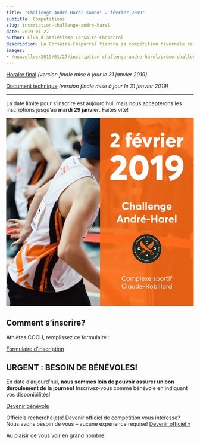 ```yaml
---
title: "Challenge André-Harel samedi 2 février 2019"
subtitle: Compétitions
slug: inscription-challenge-andre-harel
date: 2019-01-27
author: Club d’athlétisme Corsaire-Chaparral
description: Le Corsaire-Chaparral tiendra sa compétition hivernale ce samedi 2 février au Complexe sportif Claude-Robillard (Montréal).
images:
- /nouvelles/2019/01/27/inscription-challenge-andre-harel/promo-challenge-andre-harel-2019.jpg
---
```



[Horaire final](https://campagnes.corsaire-chaparral.org/asset/235:horaire-final-challenge-andre-harel) _(version finale mise à jour le 31 janvier 2019)_

[Document technique](https://campagnes.corsaire-chaparral.org/asset/223:doc-technique-challenge-andre-harel-2019) _(version finale mise à jour le 31 janvier 2019)_

---

La date limite pour s’inscrire est aujourd’hui, mais nous accepterons les inscriptions jusqu’au **mardi 29 janvier**. Faites vite!

[![Challenge André-Harel 2 février](promo-challenge-andre-harel-2019.jpg)](/competitions/challenge-andre-harel/)

## Comment s’inscrire?

Athlètes COCH, remplissez ce formulaire :

[Formulaire d’inscription](https://campagnes.corsaire-chaparral.org/challenge-andre-harel-2019)

## URGENT : BESOIN DE BÉNÉVOLES!

En date d’aujourd’hui, **nous sommes loin de pouvoir assurer un bon déroulement de la journée!** Inscrivez-vous comme bénévole en indiquant vos disponibilités!

[Devenir bénévole](https://campagnes.corsaire-chaparral.org/challenge-andre-harel-2019)

Officiels recherché(e)s! Devenir officiel de compétition vous intéresse? Nous avons besoin de vous – aucune expérience requise! [Devenir officiel »](https://campagnes.corsaire-chaparral.org/benevolat-challenge-andre-harel-2019)

Au plaisir de vous voir en grand nombre!
